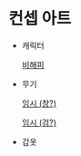 # 컨셉 아트

- 캐릭터
    
    [비해피](%E1%84%8F%E1%85%A5%E1%86%AB%E1%84%89%E1%85%A6%E1%86%B8%20%E1%84%8B%E1%85%A1%E1%84%90%E1%85%B3%20ff017fb540c44215b7a25613121940f7/%E1%84%87%E1%85%B5%E1%84%92%E1%85%A2%E1%84%91%E1%85%B5%200741fe9181404f90bd9378eabfe11e2e.md)
    
- 무기
    
    [임시 (창?)](%E1%84%8F%E1%85%A5%E1%86%AB%E1%84%89%E1%85%A6%E1%86%B8%20%E1%84%8B%E1%85%A1%E1%84%90%E1%85%B3%20ff017fb540c44215b7a25613121940f7/%E1%84%8B%E1%85%B5%E1%86%B7%E1%84%89%E1%85%B5%20(%E1%84%8E%E1%85%A1%E1%86%BC%20)%2031e714b372fc4bbf8fcac72b66339a3c.md)
    
    [임시 (검?)](%E1%84%8F%E1%85%A5%E1%86%AB%E1%84%89%E1%85%A6%E1%86%B8%20%E1%84%8B%E1%85%A1%E1%84%90%E1%85%B3%20ff017fb540c44215b7a25613121940f7/%E1%84%8B%E1%85%B5%E1%86%B7%E1%84%89%E1%85%B5%20(%E1%84%80%E1%85%A5%E1%86%B7%20)%201d8bffe816c04102b061630bc642ff98.md)
    
- 갑옷